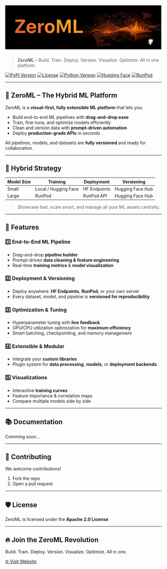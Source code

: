 # ![ZeroML Banner](https://github.com/ParagGhatage/ZeroML/blob/main/frontend/public/ZeroML_banner.png)

> **ZeroML** – Build. Train. Deploy. Version. Visualize. Optimize. All in one platform.

[![PyPI Version](https://img.shields.io/pypi/v/zeroml)](https://pypi.org/project/zeroml/)
[![License](https://img.shields.io/badge/license-Apache_2.0-green)](LICENSE)
[![Python Version](https://img.shields.io/badge/python-3.13-blue)](https://www.python.org/downloads/)
[![Hugging Face](https://img.shields.io/badge/HF-Integration-orange)](https://huggingface.co/)
[![RunPod](https://img.shields.io/badge/RunPod-Integration-purple)](https://www.runpod.io/)

---

## 🌟 ZeroML – The Hybrid ML Platform

ZeroML is a **visual-first, fully extensible ML platform** that lets you:

* Build end-to-end ML pipelines with **drag-and-drop ease**
* Train, fine-tune, and optimize models efficiently
* Clean and version data with **prompt-driven automation**
* Deploy **production-grade APIs** in seconds

All pipelines, models, and datasets are **fully versioned** and ready for collaboration.

---

## 🧠 Hybrid Strategy

| Model Size | Training             | Deployment   | Versioning       |
| ---------- | -------------------- | ------------ | ---------------- |
| Small      | Local / Hugging Face | HF Endpoints | Hugging Face Hub |
| Large      | RunPod               | RunPod API   | Hugging Face Hub |

> Showcase fast, scale smart, and manage all your ML assets centrally.

---

## 🚀 Features

### 1️⃣ End-to-End ML Pipeline

* Drag-and-drop **pipeline builder**
* Prompt-driven **data cleaning & feature engineering**
* Real-time **training metrics** & **model visualization**

### 2️⃣ Deployment & Versioning

* Deploy anywhere: **HF Endpoints**, **RunPod**, or your own server
* Every dataset, model, and pipeline is **versioned for reproducibility**

### 3️⃣ Optimization & Tuning

* Hyperparameter tuning with **live feedback**
* GPU/CPU utilization optimization for **maximum efficiency**
* Smart batching, checkpointing, and memory management

### 4️⃣ Extensible & Modular

* Integrate your **custom libraries**
* Plugin system for **data processing**, **models**, or **deployment backends**

### 5️⃣ Visualizations

* Interactive **training curves**
* Feature importance & correlation maps
* Compare multiple models side by side

---


## 📚 Documentation

Comming soon...

---

## 🤝 Contributing

We welcome contributions!

1. Fork the repo
2. Open a pull request

---

## 🛡 License

ZeroML is licensed under the **Apache 2.0 License**

---

## 🔥 Join the ZeroML Revolution

Build. Train. Deploy. Version. Visualize. Optimize. All in one.

[🌐 Visit Website](https://zeroml.dev)
